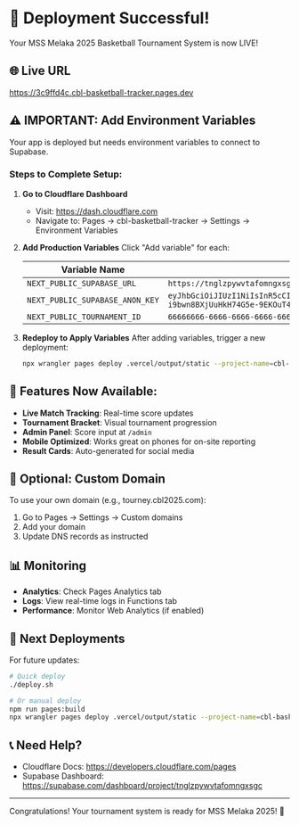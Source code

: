 # 🎉 Deployment Successful!

Your MSS Melaka 2025 Basketball Tournament System is now LIVE!

## 🌐 Live URL
https://3c9ffd4c.cbl-basketball-tracker.pages.dev

## ⚠️ IMPORTANT: Add Environment Variables

Your app is deployed but needs environment variables to connect to Supabase.

### Steps to Complete Setup:

1. **Go to Cloudflare Dashboard**
   - Visit: https://dash.cloudflare.com
   - Navigate to: Pages → cbl-basketball-tracker → Settings → Environment Variables

2. **Add Production Variables**
   Click "Add variable" for each:
   
   | Variable Name | Value |
   |--------------|-------|
   | `NEXT_PUBLIC_SUPABASE_URL` | `https://tnglzpywvtafomngxsgc.supabase.co` |
   | `NEXT_PUBLIC_SUPABASE_ANON_KEY` | `eyJhbGciOiJIUzI1NiIsInR5cCI6IkpXVCJ9.eyJpc3MiOiJzdXBhYmFzZSIsInJlZiI6InRuZ2x6cHl3dnRhZm9tbmd4c2djIiwicm9sZSI6ImFub24iLCJpYXQiOjE3NDQ5Mzg1MTUsImV4cCI6MjA2MDUxNDUxNX0.8BMy-i9bwn8BXjUuHkH74G5e-9EKOuT4V1TFjddVNYs` |
   | `NEXT_PUBLIC_TOURNAMENT_ID` | `66666666-6666-6666-6666-666666666666` |

3. **Redeploy to Apply Variables**
   After adding variables, trigger a new deployment:
   ```bash
   npx wrangler pages deploy .vercel/output/static --project-name=cbl-basketball-tracker
   ```

## 📱 Features Now Available:

- **Live Match Tracking**: Real-time score updates
- **Tournament Bracket**: Visual tournament progression
- **Admin Panel**: Score input at `/admin`
- **Mobile Optimized**: Works great on phones for on-site reporting
- **Result Cards**: Auto-generated for social media

## 🔧 Optional: Custom Domain

To use your own domain (e.g., tourney.cbl2025.com):

1. Go to Pages → Settings → Custom domains
2. Add your domain
3. Update DNS records as instructed

## 📊 Monitoring

- **Analytics**: Check Pages Analytics tab
- **Logs**: View real-time logs in Functions tab
- **Performance**: Monitor Web Analytics (if enabled)

## 🚀 Next Deployments

For future updates:
```bash
# Quick deploy
./deploy.sh

# Or manual deploy
npm run pages:build
npx wrangler pages deploy .vercel/output/static --project-name=cbl-basketball-tracker
```

## 📞 Need Help?

- Cloudflare Docs: https://developers.cloudflare.com/pages
- Supabase Dashboard: https://supabase.com/dashboard/project/tnglzpywvtafomngxsgc

---

Congratulations! Your tournament system is ready for MSS Melaka 2025! 🏀